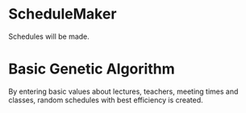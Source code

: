 # ScheduleMaker
 Schedules will be made.

# Basic Genetic Algorithm
By entering basic values about lectures, teachers, meeting times and classes, random schedules with best efficiency is created.
